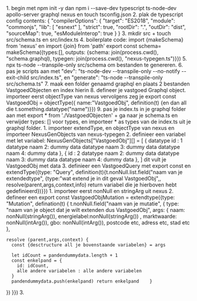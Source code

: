 <STAPPENPLAN>
1. begin met npm init -y dan npm i --save-dev typescript ts-node-dev apollo-server graphql nexus en touch tsconfig.json
2. plak de typescript config contents: 
    {
  "compilerOptions": {
    "target": "ES2018",
    "module": "commonjs",
    "lib": [
      "esnext"
    ],
    "strict": true,
    "rootDir": ".",
    "outDir": "dist",
    "sourceMap": true,
    "esModuleInterop": true
  }
}
3. mkdir src + touch src/schema.ts en src/index.ts 
4. boilerplate code: import {makeSchema} from 'nexus' en import {join} from 'path' export const schema= makeSchema({types:[], outputs:  {schema: join(process.cwd(), "schema.graphql), typegen: join(process.cwd(), "nexus-typegen.ts")}})
5. npx ts-node --transpile-only src/schema om bestanden te genereren. 
6. pas je scripts aan met     "dev": "ts-node-dev --transpile-only --no-notify --exit-child src/index.ts", en     "generate": "ts-node --transpile-only src/schema.ts" 
7. maak een folder genaamd graphql en plaats 2 bestanden VastgoedObjecten en index hierin
8. defineer je vastgoed Graphql object. importeer eerst objectType van nexus vervolgens zeg je export const VastgoedObj = objectType({ name:"VastgoedObj", definition(t) {en dan all die t.something.datatype("name")}})
9. pas je index.ts in je graphql folder aan met export * from './VastgoedObjecten' + ga naar je schema.ts en verwijder types: [] voor types, en importeer * as types van de index.ts uit je graphql folder.

<Vastgoed type naar Querien>
1. importeer extendType, en objectType van nexus en importeer NexusGenObjects van nexus-typegen 
2. definieer een variabel met let variabel: NexusGenObjects["VastgoedObj"][] = [
  {
    datatype id : 1
    datatype naam 2: dummy data 
    datatype naam 3: dummy data 
    datatype naam 4: dummy data 
  },   {
    id : 2
    datatype naam 2: dummy data 
    datatype naam 3: dummy data 
    datatype naam 4: dummy data 
  }, 
]
dit vult je VastgoedObj met data 
3. definieer een VastgoedQuery met export const en extendType({type: "Query", definition(t){t.nonNull.list.field("naam van je extendedtype", {type:"wat extend je in dit geval VastgoedObj",, resolve(parent,args,context,info) return variabel die je hierboven hebt gedefinieerd})}})

<Mutation in VastgoedObj>
1. importeer eerst nonNull en stringArg uit nexus 
2. defineer een export const VastgoedObjMutation = extendtype({type: "Mutation", defination(t) {
  t.nonNull.field("naam van je mutatie", {
    type: "naam van je object dat je wilt extenden dus VastgoedObj", 
    args: {
      naam: nonNull(stringArg()), 
      energielabel:nonNull(stringArg()) , 
      marktwaarde: nonNull(intArg()), 
      gbo: nonNull(intArg()),
      postcode etc,
      adress etc,
      stad etc
    }, 

    resolve (parent,args,context) {
      const {desctructure all je bovenstaande variabelen} = args

      let idCount = pandendummydata.length + 1 
      const enkelpand = {
        id: idCount,
        alle andere variabelen : alle andere variabelen
      }
      pandendummydata.push(enkelpand) return enkelpand    }
  })
}})
3. 